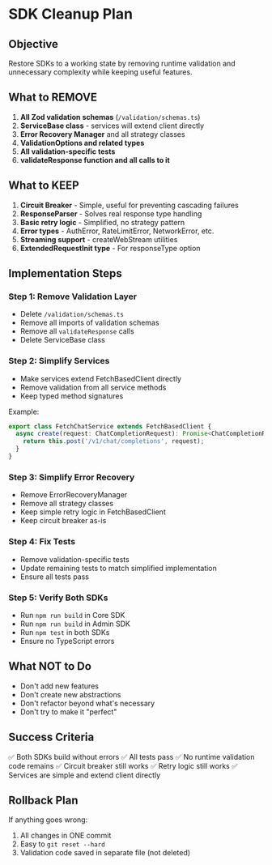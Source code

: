 # SDK Cleanup Plan

## Objective
Restore SDKs to a working state by removing runtime validation and unnecessary complexity while keeping useful features.

## What to REMOVE
1. **All Zod validation schemas** (`/validation/schemas.ts`)
2. **ServiceBase class** - services will extend client directly
3. **Error Recovery Manager** and all strategy classes
4. **ValidationOptions and related types**
5. **All validation-specific tests**
6. **validateResponse function and all calls to it**

## What to KEEP
1. **Circuit Breaker** - Simple, useful for preventing cascading failures
2. **ResponseParser** - Solves real response type handling
3. **Basic retry logic** - Simplified, no strategy pattern
4. **Error types** - AuthError, RateLimitError, NetworkError, etc.
5. **Streaming support** - createWebStream utilities
6. **ExtendedRequestInit type** - For responseType option

## Implementation Steps

### Step 1: Remove Validation Layer
- Delete `/validation/schemas.ts`
- Remove all imports of validation schemas
- Remove all `validateResponse` calls
- Delete ServiceBase class

### Step 2: Simplify Services
- Make services extend FetchBasedClient directly
- Remove validation from all service methods
- Keep typed method signatures

Example:
```typescript
export class FetchChatService extends FetchBasedClient {
  async create(request: ChatCompletionRequest): Promise<ChatCompletionResponse> {
    return this.post('/v1/chat/completions', request);
  }
}
```

### Step 3: Simplify Error Recovery
- Remove ErrorRecoveryManager
- Remove all strategy classes
- Keep simple retry logic in FetchBasedClient
- Keep circuit breaker as-is

### Step 4: Fix Tests
- Remove validation-specific tests
- Update remaining tests to match simplified implementation
- Ensure all tests pass

### Step 5: Verify Both SDKs
- Run `npm run build` in Core SDK
- Run `npm run build` in Admin SDK
- Run `npm test` in both SDKs
- Ensure no TypeScript errors

## What NOT to Do
- Don't add new features
- Don't create new abstractions
- Don't refactor beyond what's necessary
- Don't try to make it "perfect"

## Success Criteria
✅ Both SDKs build without errors
✅ All tests pass
✅ No runtime validation code remains
✅ Circuit breaker still works
✅ Retry logic still works
✅ Services are simple and extend client directly

## Rollback Plan
If anything goes wrong:
1. All changes in ONE commit
2. Easy to `git reset --hard`
3. Validation code saved in separate file (not deleted)
